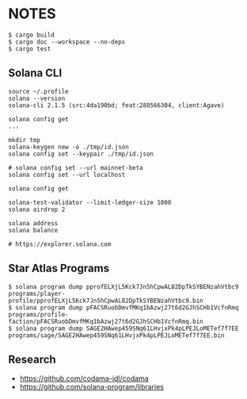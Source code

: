 # NOTES

```
$ cargo build
$ cargo doc --workspace --no-deps
$ cargo test
```

## Solana CLI

```
source ~/.profile
solana --version
solana-cli 2.1.5 (src:4da190bd; feat:288566304, client:Agave)

solana config get
...

mkdir tmp
solana-keygen new -o ./tmp/id.json
solana config set --keypair ./tmp/id.json

# solana config set --url mainnet-beta
solana config set --url localhost

solana config get

solana-test-validator --limit-ledger-size 1000
solana airdrop 2

solana address
solana balance

# https://explorer.solana.com
```

## Star Atlas Programs

```
$ solana program dump pprofELXjL5Kck7Jn5hCpwAL82DpTkSYBENzahVtbc9 programs/player-profile/pprofELXjL5Kck7Jn5hCpwAL82DpTkSYBENzahVtbc9.bin
$ solana program dump pFACSRuobDmvfMKq1bAzwj27t6d2GJhSCHb1VcfnRmq programs/profile-faction/pFACSRuobDmvfMKq1bAzwj27t6d2GJhSCHb1VcfnRmq.bin
$ solana program dump SAGE2HAwep459SNq61LHvjxPk4pLPEJLoMETef7f7EE programs/sage/SAGE2HAwep459SNq61LHvjxPk4pLPEJLoMETef7f7EE.bin
```

## Research

* https://github.com/codama-idl/codama
* https://github.com/solana-program/libraries
